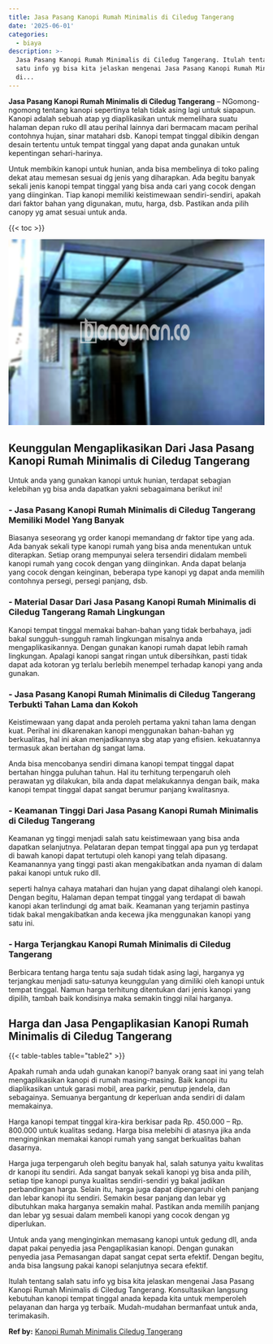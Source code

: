 ```yaml
---
title: Jasa Pasang Kanopi Rumah Minimalis di Ciledug Tangerang
date: '2025-06-01'
categories:
  - biaya
description: >-
  Jasa Pasang Kanopi Rumah Minimalis di Ciledug Tangerang. Itulah tentang salah
  satu info yg bisa kita jelaskan mengenai Jasa Pasang Kanopi Rumah Minimalis
  di...
---
```


**Jasa Pasang Kanopi Rumah Minimalis di Ciledug Tangerang** – NGomong-ngomong tentang kanopi sepertinya telah tidak asing lagi untuk siapapun. Kanopi adalah sebuah atap yg diaplikasikan untuk memelihara suatu halaman depan ruko dll atau perihal lainnya dari bermacam macam perihal contohnya hujan, sinar matahari dsb. Kanopi tempat tinggal dibikin dengan desain tertentu untuk tempat tinggal yang dapat anda gunakan untuk kepentingan sehari-harinya.

Untuk membikin kanopi untuk hunian, anda bisa membelinya di toko paling dekat atau memesan sesuai dg jenis yang diharapkan. Ada begitu banyak sekali jenis kanopi tempat tinggal yang bisa anda cari yang cocok dengan yang diinginkan. Tiap kanopi memiliki keistimewaan sendiri-sendiri, apakah dari faktor bahan yang digunakan, mutu, harga, dsb. Pastikan anda pilih canopy yg amat sesuai untuk anda.

{{< toc >}}

![Jasa Pasang Kanopi Rumah Minimalis di Ciledug Tangerang](/images/harga-kanopi-minimalis-24.png)

## Keunggulan Mengaplikasikan Dari Jasa Pasang Kanopi Rumah Minimalis di Ciledug Tangerang

Untuk anda yang gunakan kanopi untuk hunian, terdapat sebagian kelebihan yg bisa anda dapatkan yakni sebagaimana berikut ini!

### \- Jasa Pasang Kanopi Rumah Minimalis di Ciledug Tangerang Memiliki Model Yang Banyak

Biasanya seseorang yg order kanopi memandang dr faktor tipe yang ada. Ada banyak sekali type kanopi rumah yang bisa anda menentukan untuk diterapkan. Setiap orang mempunyai selera tersendiri didalam membeli kanopi rumah yang cocok dengan yang diinginkan. Anda dapat belanja yang cocok dengan keinginan, beberapa type kanopi yg dapat anda memilih contohnya persegi, persegi panjang, dsb.

### \- Material Dasar Dari Jasa Pasang Kanopi Rumah Minimalis di Ciledug Tangerang Ramah Lingkungan

Kanopi tempat tinggal memakai bahan-bahan yang tidak berbahaya, jadi bakal sungguh-sungguh ramah lingkungan misalnya anda mengaplikasikannya. Dengan gunakan kanopi rumah dapat lebih ramah lingkungan. Apalagi kanopi sangat ringan untuk dibersihkan, pasti tidak dapat ada kotoran yg terlalu berlebih menempel terhadap kanopi yang anda gunakan.

### \- Jasa Pasang Kanopi Rumah Minimalis di Ciledug Tangerang Terbukti Tahan Lama dan Kokoh

Keistimewaan yang dapat anda peroleh pertama yakni tahan lama dengan kuat. Perihal ini dikarenakan kanopi menggunakan bahan-bahan yg berkualitas, hal ini akan menjadikannya sbg atap yang efisien. kekuatannya termasuk akan bertahan dg sangat lama.

Anda bisa mencobanya sendiri dimana kanopi tempat tinggal dapat bertahan hingga puluhan tahun. Hal itu terhitung terpengaruh oleh perawatan yg dilakukan, bila anda dapat melakukannya dengan baik, maka kanopi tempat tinggal dapat sangat berumur panjang kwalitasnya.

### \- Keamanan Tinggi Dari Jasa Pasang Kanopi Rumah Minimalis di Ciledug Tangerang

Keamanan yg tinggi menjadi salah satu keistimewaan yang bisa anda dapatkan selanjutnya. Pelataran depan tempat tinggal apa pun yg terdapat di bawah kanopi dapat tertutupi oleh kanopi yang telah dipasang. Keamanannya yang tinggi pasti akan mengakibatkan anda nyaman di dalam pakai kanopi untuk ruko dll.

seperti halnya cahaya matahari dan hujan yang dapat dihalangi oleh kanopi. Dengan begitu, Halaman depan tempat tinggal yang terdapat di bawah kanopi akan terlindungi dg amat baik. Keamanan yang terjamin pastinya tidak bakal mengakibatkan anda kecewa jika menggunakan kanopi yang satu ini.

### \- Harga Terjangkau Kanopi Rumah Minimalis di Ciledug Tangerang

Berbicara tentang harga tentu saja sudah tidak asing lagi, harganya yg terjangkau menjadi satu-satunya keunggulan yang dimiliki oleh kanopi untuk tempat tinggal. Namun harga terhitung ditentukan dari jenis kanopi yang dipilih, tambah baik kondisinya maka semakin tinggi nilai harganya.

## Harga dan Jasa Pengaplikasian Kanopi Rumah Minimalis di Ciledug Tangerang

{{< table-tables table="table2" >}}

Apakah rumah anda udah gunakan kanopi? banyak orang saat ini yang telah mengaplikasikan kanopi di rumah masing-masing. Baik kanopi itu diaplikasikan untuk garasi mobil, area parkir, penutup jendela, dan sebagainya. Semuanya bergantung dr keperluan anda sendiri di dalam memakainya.

Harga kanopi tempat tinggal kira-kira berkisar pada Rp. 450.000 – Rp. 800.000 untuk kualitas sedang. Harga bisa melebihi di atasnya jika anda menginginkan memakai kanopi rumah yang sangat berkualitas bahan dasarnya.

Harga juga terpengaruh oleh begitu banyak hal, salah satunya yaitu kwalitas dr kanopi itu sendiri. Ada sangat banyak sekali kanopi yg bisa anda pilih, setiap tipe kanopi punya kualitas sendiri-sendiri yg bakal jadikan perbandingan harga. Selain itu, harga juga dapat dipengaruhi oleh panjang dan lebar kanopi itu sendiri. Semakin besar panjang dan lebar yg dibutuhkan maka harganya semakin mahal. Pastikan anda memilih panjang dan lebar yg sesuai dalam membeli kanopi yang cocok dengan yg diperlukan.

Untuk anda yang menginginkan memasang kanopi untuk gedung dll, anda dapat pakai penyedia jasa Pengaplikasian kanopi. Dengan gunakan penyedia jasa Pemasangan dapat sangat cepat serta efektif. Dengan begitu, anda bisa langsung pakai kanopi selanjutnya secara efektif.

Itulah tentang salah satu info yg bisa kita jelaskan mengenai Jasa Pasang Kanopi Rumah Minimalis di Ciledug Tangerang. Konsultasikan langsung kebutuhan kanopi tempat tinggal anada kepada kita untuk memperoleh pelayanan dan harga yg terbaik. Mudah-mudahan bermanfaat untuk anda, terimakasih.

**Ref by:**  [Kanopi Rumah Minimalis Ciledug Tangerang](https://id.wikipedia.org/wiki/Kanopi)
